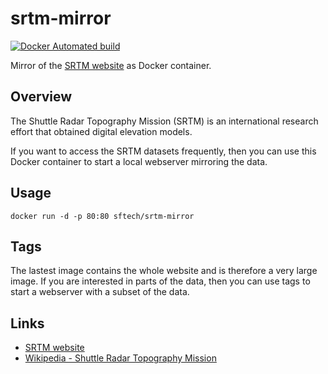 # srtm-mirror #
[![Docker Automated build](https://img.shields.io/docker/automated/sftech/srtm-mirror.svg)](https://hub.docker.com/r/sftech/srtm-mirror/)

Mirror of the [SRTM website](https://dds.cr.usgs.gov/srtm/) as Docker container.

## Overview ##
The Shuttle Radar Topography Mission (SRTM) is an international research effort that obtained digital elevation models.

If you want to access the SRTM datasets frequently, then you can use this Docker container to start a local webserver mirroring the data.

## Usage ##
```
docker run -d -p 80:80 sftech/srtm-mirror
```

## Tags ##
The lastest image contains the whole website and is therefore a very large image. If you are interested in parts of the data, then you can use tags to start a webserver with a subset of the data.

## Links ##
* [SRTM website](https://dds.cr.usgs.gov/srtm/)
* [Wikipedia - Shuttle Radar Topography Mission](https://en.wikipedia.org/wiki/Shuttle_Radar_Topography_Mission)
